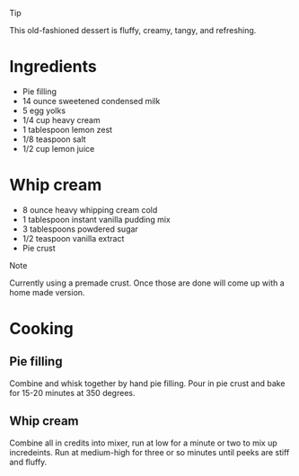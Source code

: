 > [!TIP]
> This old-fashioned dessert is fluffy, creamy, tangy, and refreshing.

# Ingredients
- Pie filling
- 14 ounce sweetened condensed milk
- 5 egg yolks
- 1/4 cup heavy cream
- 1 tablespoon lemon zest
- 1/8 teaspoon salt
- 1/2 cup lemon juice

# Whip cream
- 8 ounce heavy whipping cream cold
- 1 tablespoon instant vanilla pudding mix
- 3 tablespoons powdered sugar
- 1/2 teaspoon vanilla extract
- Pie crust

> [!NOTE] 
> Currently using a premade crust. Once those are done will come up with a home made version.

# Cooking
## Pie filling
Combine and whisk together by hand pie filling. Pour in pie crust and bake for 15-20 minutes at 350 degrees.

## Whip cream
Combine all in credits into mixer, run at low for a minute or two to mix up incredeints. Run at medium-high for three or so minutes until peeks are stiff and fluffy.
